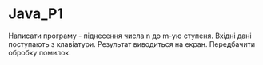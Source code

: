 # Java_P1
Написати програму - піднесення числа n до m-ую ступеня. Вхідні дані поступають з клавіатури. Результат виводиться на екран. Передбачити обробку помилок.
